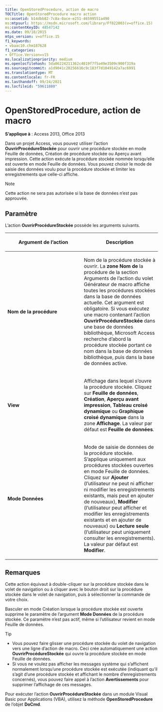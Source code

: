 ```yaml
---
title: OpenStoredProcedure, action de macro
TOCTitle: OpenStoredProcedure macro action
ms:assetid: b14dbb82-7c8a-0ace-e251-46599551a490
ms:mtpsurl: https://msdn.microsoft.com/library/Ff822003(v=office.15)
ms:contentKeyID: 48547142
ms.date: 09/18/2015
mtps_version: v=office.15
f1_keywords:
- vbaac10.chm187628
f1_categories:
- Office.Version=v15
ms.localizationpriority: medium
ms.openlocfilehash: 5da86224211362c4819f7f5a49e3509c900f319a
ms.sourcegitcommit: a1d9041c20256616c9c183f7d1049142a7ac6991
ms.translationtype: MT
ms.contentlocale: fr-FR
ms.lasthandoff: 09/24/2021
ms.locfileid: "59611880"
---
```

# <a name="openstoredprocedure-macro-action"></a>OpenStoredProcedure, action de macro

**S’applique à** : Access 2013, Office 2013

Dans un projet Access, vous pouvez utiliser l’action **OuvrirProcédureStockée** pour ouvrir une procédure stockée en mode Feuille de données, Création de procédure stockée ou Aperçu avant impression. Cette action exécute la procédure stockée nommée lorsqu’elle est ouverte en mode Feuille de données. Vous pouvez choisir le mode de saisie des données voulu pour la procédure stockée et limiter les enregistrements que celle-ci affiche.

> [!NOTE]
> Cette action ne sera pas autorisée si la base de données n’est pas approuvée. 

## <a name="setting"></a>Paramètre

L’action **OuvrirProcédureStockée** possède les arguments suivants.

<table>
<colgroup>
<col style="width: 50%" />
<col style="width: 50%" />
</colgroup>
<thead>
<tr class="header">
<th><p>Argument de l’action</p></th>
<th><p>Description</p></th>
</tr>
</thead>
<tbody>
<tr class="odd">
<td><p><strong>Nom de la procédure</strong></p></td>
<td><p>Nom de la procédure stockée à ouvrir. La <strong>zone Nom de</strong> la procédure de la section Arguments de l’action du volet Générateur de macro affiche toutes les procédures stockées dans la base de données actuelle. <strong></strong> Cet argument est obligatoire. Si vous exécutez une macro contenant l’action <strong>OuvrirProcédureStockée</strong> dans une base de données bibliothèque, Microsoft Access recherche d’abord la procédure stockée portant ce nom dans la base de données bibliothèque, puis dans la base de données active.</p></td>
</tr>
<tr class="even">
<td><p><strong>View</strong></p></td>
<td><p>Affichage dans lequel s’ouvre la procédure stockée. Cliquez sur <strong>Feuille de données</strong>, <strong>Création</strong>, <strong>Aperçu avant impression</strong>, <strong>Tableau croisé dynamique</strong> ou <strong>Graphique croisé dynamique</strong> dans la zone <strong>Affichage</strong>. La valeur par défaut est <strong>Feuille de données</strong>.</p></td>
</tr>
<tr class="odd">
<td><p><strong>Mode Données</strong></p></td>
<td><p>Mode de saisie de données de la procédure stockée. S’applique uniquement aux procédures stockées ouvertes en mode Feuille de données. Cliquez sur <strong>Ajouter</strong> (l’utilisateur ne peut ni afficher ni modifier les enregistrements existants, mais peut en ajouter de nouveaux), <strong>Modifier</strong> (l’utilisateur peut afficher et modifier les enregistrements existants et en ajouter de nouveaux) ou <strong>Lecture seule</strong> (l’utilisateur peut uniquement consulter les enregistrements). La valeur par défaut est <strong>Modifier</strong>.</p></td>
</tr>
</tbody>
</table>

## <a name="remarks"></a>Remarques

Cette action équivaut à double-cliquer sur la procédure stockée dans le volet de navigation ou à cliquer avec le bouton droit sur la procédure stockée dans le volet de navigation, puis à sélectionner la commande de votre choix.

Basculer en mode Création lorsque la procédure stockée est ouverte supprime le paramètre de l’argument **Mode Données** de la procédure stockée. Ce paramètre n’est pas actif, même si l’utilisateur revient en mode Feuille de données.

> [!TIP]
> - Vous pouvez faire glisser une procédure stockée du volet de navigation vers une ligne d’action de macro. Ceci crée automatiquement une action **OuvrirProcédureStockée** qui ouvre la procédure stockée en mode Feuille de données.
> - Si vous ne voulez pas afficher les messages système qui s’affichent normalement lorsqu’une procédure stockée est exécutée (indiquant qu’il s’agit d’une procédure stockée et affichant le nombre d’enregistrements concernés), vous pouvez faire appel à l’action **Avertissements** pour supprimer l’affichage de ces messages.

Pour exécuter l’action **OuvrirProcédureStockée** dans un module Visual Basic pour Applications (VBA), utilisez la méthode **OpenStoredProcedure** de l’objet **DoCmd**.


